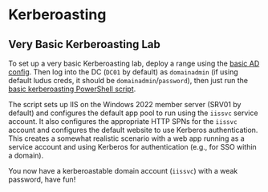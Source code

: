 # Kerberoasting

## Very Basic Kerberoasting Lab

To set up a very basic Kerberoasting lab, deploy a range using the [basic AD config](../basic-ad-config.yml). Then log into the DC (`DC01` by default) as `domainadmin` (if using default ludus creds, it should be `domainadmin`/`password`), then just run the [basic kerberoasting PowerShell script](./basic_kerberoasting.ps1).

The script sets up IIS on the Windows 2022 member server (SRV01 by default) and configures the default app pool to run using the `iissvc` service account. It also configures the appropriate HTTP SPNs for the `iissvc` account and configures the default website to use Kerberos authentication. This creates a somewhat realistic scenario with a web app running as a service account and using Kerberos for authentication (e.g., for SSO within a domain).

You now have a kerberoastable domain account (`iissvc`) with a weak password, have fun!
